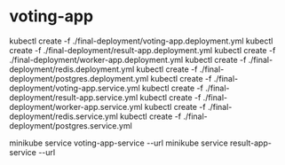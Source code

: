 # voting-app

kubectl create -f ./final-deployment/voting-app.deployment.yml
kubectl create -f ./final-deployment/result-app.deployment.yml
kubectl create -f ./final-deployment/worker-app.deployment.yml
kubectl create -f ./final-deployment/redis.deployment.yml
kubectl create -f ./final-deployment/postgres.deployment.yml
kubectl create -f ./final-deployment/voting-app.service.yml
kubectl create -f ./final-deployment/result-app.service.yml
kubectl create -f ./final-deployment/worker-app.service.yml
kubectl create -f ./final-deployment/redis.service.yml
kubectl create -f ./final-deployment/postgres.service.yml

minikube service voting-app-service --url
minikube service result-app-service --url
